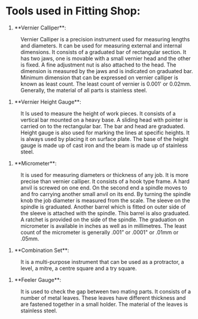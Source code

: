 # Tools used in Fitting Shop:

1. <dt>**Vernier Calliper**:</dt>
<dd>Vernier Calliper is a precision instrument used for measuring lengths and diameters. It can be used for measuring external and internal dimensions. It consists of a graduated bar of rectangular section. It has two jaws, one is movable with a small vernier head and the other is fixed. A fine adjustment nut is also attached to the head. The dimension is measured by the jaws and is indicated on graduated bar. Minimum dimension that can be expressed on vernier calliper is known as least count. The least count of vernier is 0.001' or 0.02mm. Generally, the material of all parts is stainless steel.</dd>

1. <dt>**Vernier Height Gauge**:</dt>
<dd>It Is used to measure the height of work pieces. It consists of a vertical bar mounted on a heavy base. A sliding head with pointer is carried on to the rectangular bar. The bar and head are graduated. Height gauge is also used for marking the lines at specific heights. It is always used by placing it on surface plate. The base of the height gauge is made up of cast iron and the beam is made up of stainless steel.</dd>

1. <dt>**Micrometer**:</dt>
<dd>It is used for measuring diameters or thickness of any job. It is more precise than vernier calliper. It consists of a hook type frame. A hard anvil is screwed on one end. On the second end a spindle moves to and fro carrying another small anvil on its end. By turning the spindle knob the job diameter is measured from the scale. The sleeve on the spindle is graduated. Another barrel which is fitted on outer side of the sleeve is attached with the spindle. This barrel is also graduated. A ratchet is provided on the side of the spindle. The graduation on micrometer is available in inches as well as in millimetres. The least count of the micrometer is generally .001” or .0001" or .01mm or .05mm.</dd>

1. <dt>**Combination Set**:</dt>
<dd>It is a multi-purpose instrument that can be used as a protractor, a level, a mitre, a centre square and a try square.</dd>

1. <dt>**Feeler Gauge**:</dt>
<dd>It is used to check the gap between two mating parts. It consists of a number of metal leaves. These leaves have different thickness and are fastened together in a small holder. The material of the leaves is stainless steel.</dd>
